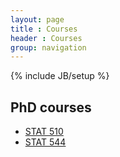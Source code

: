 ```yaml
---
layout: page
title : Courses
header : Courses
group: navigation
---
```

{% include JB/setup %}

## PhD courses

- [STAT 510](https://bookdown.org/eugenesun95/510Notes/)
- [STAT 544](https://bookdown.org/eugenesun95/544Notes/)
